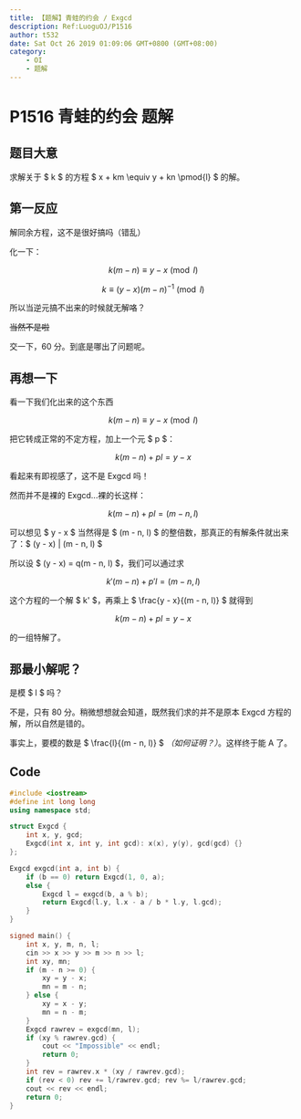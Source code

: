 ```yaml
---
title: 【题解】青蛙的约会 / Exgcd
description: Ref:LuoguOJ/P1516
author: t532
date: Sat Oct 26 2019 01:09:06 GMT+0800 (GMT+08:00)
category:
    - OI
    - 题解
---
```


# P1516 青蛙的约会 题解


## 题目大意
求解关于 $ k $ 的方程 $ x + km \equiv y + kn \pmod{l} $ 的解。

## 第一反应
解同余方程，这不是很好搞吗（错乱）

化一下：

$$ k(m - n) \equiv y - x \pmod{l} $$

$$ k \equiv (y - x)(m - n)^{-1} \pmod{l} $$

所以当逆元搞不出来的时候就无解咯？

~~当然不是啦~~

交一下，60 分。到底是哪出了问题呢。

## 再想一下
看一下我们化出来的这个东西

$$ k(m - n) \equiv y - x \pmod{l} $$

把它转成正常的不定方程，加上一个元 $ p $：

$$ k(m - n) + pl = y - x $$

看起来有即视感了，这不是 Exgcd 吗！

然而并不是裸的 Exgcd...裸的长这样：

$$ k(m - n) + pl = (m - n, l) $$

可以想见 $ y - x $ 当然得是 $ (m - n, l) $ 的整倍数，那真正的有解条件就出来了：$ (y - x) | (m - n, l) $

所以设 $ (y - x) = q(m - n, l) $，我们可以通过求

$$ k'(m - n) + p'l = (m - n, l) $$

这个方程的一个解 $ k' $，再乘上 $ \frac{y - x}{(m - n, l)} $ 就得到

$$ k(m - n) + pl = y - x $$

的一组特解了。

## 那最小解呢？
是模 $ l $ 吗？

不是，只有 80 分。稍微想想就会知道，既然我们求的并不是原本 Exgcd 方程的解，所以自然是错的。

事实上，要模的数是 $ \frac{l}{(m - n, l)} $ *（如何证明？）*。这样终于能 A 了。

## Code
```cpp
#include <iostream>
#define int long long
using namespace std;

struct Exgcd {
    int x, y, gcd;
    Exgcd(int x, int y, int gcd): x(x), y(y), gcd(gcd) {}
};

Exgcd exgcd(int a, int b) {
    if (b == 0) return Exgcd(1, 0, a);
    else {
        Exgcd l = exgcd(b, a % b);
        return Exgcd(l.y, l.x - a / b * l.y, l.gcd);
    }
}

signed main() {
    int x, y, m, n, l;
    cin >> x >> y >> m >> n >> l;
    int xy, mn;
    if (m - n >= 0) {
        xy = y - x;
        mn = m - n;
    } else {
        xy = x - y;
        mn = n - m;
    }
    Exgcd rawrev = exgcd(mn, l);
    if (xy % rawrev.gcd) {
        cout << "Impossible" << endl;
        return 0;
    }
    int rev = rawrev.x * (xy / rawrev.gcd);
    if (rev < 0) rev += l/rawrev.gcd; rev %= l/rawrev.gcd;
    cout << rev << endl;
    return 0;
}
```
